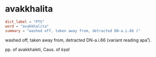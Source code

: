 # avakkhalita

``` toml
dict_label = "PTS"
word = "avakkhalita"
summary = "washed off, taken away from, detracted DN-a.i.66 ("
```

washed off, taken away from, detracted DN\-a.i.66 (variant reading apa˚).

pp. of avakkhaleti, Caus. of *kṣal*

